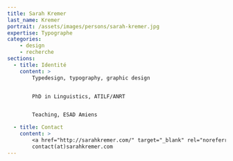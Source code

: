 ```yaml
---
title: Sarah Kremer
last_name: Kremer
portrait: /assets/images/persons/sarah-kremer.jpg
expertise: Typographe
categories:
    - design
    - recherche
sections:
  - title: Identité
    content: >
        Typedesign, typography, graphic design


        PhD in Linguistics, ATILF/ANRT


        Teaching, ESAD Amiens

  - title: Contact
    content: >
        <a href="http://sarahkremer.com/" target="_blank" rel="noreferrer">Site</a> –
        contact(at)sarahkremer.com
---
```

